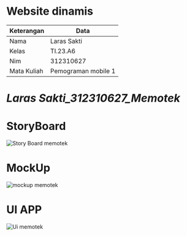 # Website dinamis
| Keterangan | Data |
| ----|-----|
| Nama | Laras Sakti |
| Kelas | TI.23.A6 |
| Nim | 312310627 |
| Mata Kuliah | Pemograman mobile 1 |

# *Laras Sakti_312310627_Memotek*
# StoryBoard

![Story Board memotek](https://github.com/user-attachments/assets/051a5b17-7586-4fd3-adcb-96409fac8f11)

# MockUp

![mockup memotek](https://github.com/user-attachments/assets/5f0d1369-6908-4ef8-8a3d-7f05a1b46448)

# UI APP

![Ui memotek](https://github.com/user-attachments/assets/b1a3856a-6f87-4ed4-870f-011616e0f907)

